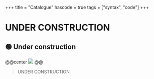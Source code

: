 +++
title = "Catalogue"
hascode = true
tags = ["syntax", "code"]
+++

# UNDER CONSTRUCTION

## 🟢 Under construction
@@center ![](/assets/TEST.jpg) @@
> UNDER CONSTRUCTION